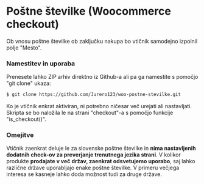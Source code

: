 # Poštne številke (Woocommerce checkout)

Ob vnosu poštne številke ob zaključku nakupa bo vtičnik samodejno izpolnil polje "Mesto".

### Namestitev in uporaba
Prenesete lahko ZIP arhiv direktno iz Github-a ali pa ga namestite s pomočjo "git clone" ukaza:
```sh
$ git clone https://github.com/Jurero123/woo-postne-stevilke.git
```

Ko je vtičnik enkrat aktiviran, ni potrebno ničesar več urejati ali nastavljati.
Skripta se bo naložila le na strani "checkout"-a s pomočjo funkcije "is_checkout()".

### Omejitve
Vtičnik zaenkrat deluje le za slovenske poštne številke in **nima nastavljenih dodatnih check-ov za preverjanje trenutnega jezika strani**.
V kolikor produkte **prodajate v več držav, zaenkrat odsvetujemo uporabo**, saj lahko različne države uporabljajo enake poštne številke.
V primeru večjega interesa se kasneje lahko doda možnost tudi za druge države.
